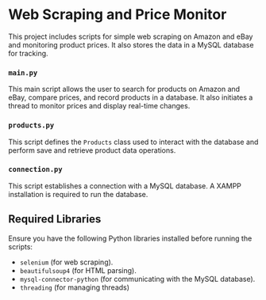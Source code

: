 # Web Scraping and Price Monitor

This project includes scripts for simple web scraping on Amazon and eBay and monitoring product prices. It also stores the data in a MySQL database for tracking.

### `main.py`

This main script allows the user to search for products on Amazon and eBay, compare prices, and record products in a database. It also initiates a thread to monitor prices and display real-time changes.

### `products.py`

This script defines the `Products` class used to interact with the database and perform save and retrieve product data operations.

### `connection.py`

This script establishes a connection with a MySQL database. A XAMPP installation is required to run the database.

## Required Libraries

Ensure you have the following Python libraries installed before running the scripts:

- `selenium` (for web scraping).
- `beautifulsoup4` (for HTML parsing).
- `mysql-connector-python` (for communicating with the MySQL database).
- `threading` (for managing threads)
